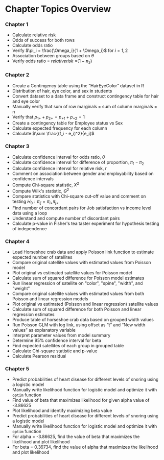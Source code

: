 # Chapter Topics Overview

### Chapter 1

- Calculate relative risk
- Odds of success for both rows
- Calculate odds ratio
- Verify $\pi_i = \frac{\Omega_i}{1 + \Omega_i}$ for $i = 1, 2$
- Association between groups based on $\theta$
- Verify odds ratio = $relative risk$ $\times \left( 1 - \pi_2 \right)$

### Chapter 2

- Create a Contingency table using the “HairEyeColor” dataset in R
- Distribution of hair, eye color, and sex in students
- Convert dataset to a data frame and construct contingency table for hair and eye color
- Manually verify that sum of row marginals = sum of column marginals = n
- Verify that $p_{1+} + p_{2+} = p_{+1} + p_{+2} = 1$
- Create a contingency table for Employee status vs Sex
- Calculate expected frequency for each column
- Calculate $\sum \frac{(f_i - e_i)^2}{e_i}$

### Chapter 3

- Calculate confidence interval for odds ratio, $\theta$
- Calculate confidence interval for difference of proportion, $\pi_1 - \pi_2$
- Calculate confidence interval for relative risk, r
- Comment on association between gender and employability based on confidence intervals
- Compute Chi-square statistic, $X^2$
- Compute Wilk's statistic, $G^2$
- Compare statistics with Chi-square cut-off value and comment on testing $H_0: \pi_{ij} = \pi_{i+} \pi_{j+}$
- Find number of concordant pairs for Job satisfaction vs income level data using a loop
- Understand and compute number of discordant pairs
- Calculate p-value in Fisher's tea taster experiment for hypothesis testing of independence

### Chapter 4

- Load Horseshoe crab data and apply Poisson link function to estimate expected number of satellites
- Compare original satellite values with estimated values from Poisson model
- Plot original vs estimated satellite values for Poisson model
- Calculate sum of squared difference for Poisson model estimates
- Run linear regression of satellite on "color", "spine", "width", and "weight"
- Compare original satellite values with estimated values from both Poisson and linear regression models
- Plot original vs estimated (Poisson and linear regression) satellite values
- Calculate sum of squared difference for both Poisson and linear regression estimates
- Produce table of horseshoe crab data based on grouped width values
- Run Poisson GLM with log link, using offset as “t” and “New width values” as explanatory variable
- Interpret parameter values from model summary
- Determine 95% confidence interval for beta
- Find expected satellites of each group in grouped table
- Calculate Chi-square statistic and p-value
- Calculate Pearson residual

### Chapter 5

- Predict probabilities of heart disease for different levels of snoring using a logistic model
- Manually write likelihood function for logistic model and optimize it with `optim` function
- Find value of beta that maximizes likelihood for given alpha value of -3.86625
- Plot likelihood and identify maximizing beta value
- Predict probabilities of heart disease for different levels of snoring using a logistic model
- Manually write likelihood function for logistic model and optimize it with `optim` function
- For alpha = -3.86625, find the value of beta that maximizes the likelihood and plot likelihood
- For beta = 0.39734, find the value of alpha that maximizes the likelihood and plot likelihood
